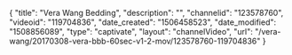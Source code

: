 {
    "title": "Vera Wang Bedding",
    "description": "",
    "channelid": "123578760",
    "videoid": "119704836",
    "date_created": "1506458523",
    "date_modified": "1508856089",
    "type": "captivate",
    "layout": "channelVideo",
    "url": "\/vera-wang\/20170308-vera-bbb-60sec-v1-2-mov\/123578760-119704836"
}